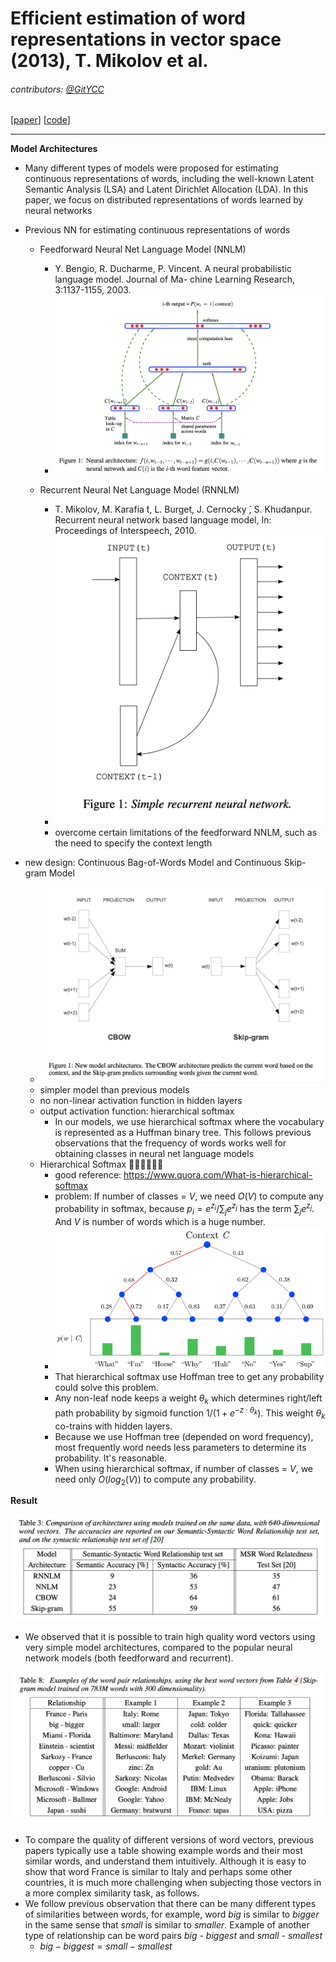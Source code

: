 # Efficient estimation of word representations in vector space (2013), T. Mikolov et al.

###### contributors: [@GitYCC](https://github.com/GitYCC)

\[[paper](http://arxiv.org/pdf/1301.3781)\] \[[code](https://github.com/dav/word2vec)\]

---



**Model Architectures**

- Many different types of models were proposed for estimating continuous representations of words, including the well-known Latent Semantic Analysis (LSA) and Latent Dirichlet Allocation (LDA). In this paper, we focus on distributed representations of words learned by neural networks

- Previous NN for estimating continuous representations of words

  - Feedforward Neural Net Language Model (NNLM)

    - Y. Bengio, R. Ducharme, P. Vincent. A neural probabilistic language model. Journal of Ma- chine Learning Research, 3:1137-1155, 2003.
    - ![](assets/efficient-estimation-of-word-representations-in-vector-space_04.png)

  - Recurrent Neural Net Language Model (RNNLM)

    - T. Mikolov, M. Karafia ́t, L. Burget, J. Cernocky ́, S. Khudanpur. Recurrent neural network based language model, In: Proceedings of Interspeech, 2010.
    - ![](assets/efficient-estimation-of-word-representations-in-vector-space_05.png)
    - overcome certain limitations of the feedforward NNLM, such as the need to specify the context length
  
- new design: Continuous Bag-of-Words Model and Continuous Skip-gram Model
  - ![](assets/efficient-estimation-of-word-representations-in-vector-space_01.png)
  - simpler model than previous models
  - no non-linear activation function in hidden layers
  - output activation function: hierarchical softmax
    - In our models, we use hierarchical softmax where the vocabulary is represented as a Huffman binary tree. This follows previous observations that the frequency of words works well for obtaining classes in neural net language models 
  - Hierarchical Softmax 🙋‍♂️🙋‍♂️🙋‍♂️
    - good reference: https://www.quora.com/What-is-hierarchical-softmax
    - problem: If number of classes = $V$, we need $O(V)$ to compute any probability in softmax, because $p_i=e^{z_i}/\sum_j e^{z_j}$ has the term $\sum_j e^{z_j}$. And $V$ is number of words which is a huge number.
    - ![](assets/efficient-estimation-of-word-representations-in-vector-space_06.png)
    - That hierarchical softmax use Hoffman tree to get any probability could solve this problem. 
    - Any non-leaf node keeps a weight $\theta_k$ which determines right/left path probability by sigmoid function $1/(1+e^{-z\cdot\theta_k})$. This weight $\theta_k$ co-trains with hidden layers.
    - Because we use Hoffman tree (depended on word frequency), most frequently word needs less parameters to determine its probability. It's reasonable.
    - When using hierarchical softmax, if number of classes = $V$, we need only $O(log_2(V))$ to compute any probability. 



**Result**

![](assets/efficient-estimation-of-word-representations-in-vector-space_02.png)

- We observed that it is possible to train high quality word vectors using very simple model architectures, compared to the popular neural network models (both feedforward and recurrent).



![](assets/efficient-estimation-of-word-representations-in-vector-space_03.png)

- To compare the quality of different versions of word vectors, previous papers typically use a table showing example words and their most similar words, and understand them intuitively. Although it is easy to show that word France is similar to Italy and perhaps some other countries, it is much more challenging when subjecting those vectors in a more complex similarity task, as follows.
- We follow previous observation that there can be many different types of similarities between words, for example, word *big* is similar to *bigger* in the same sense that *small* is similar to *smaller*. Example of another type of relationship can be word pairs *big* - *biggest* and *small* - *smallest*
  - $big-biggest=small-smallest$

